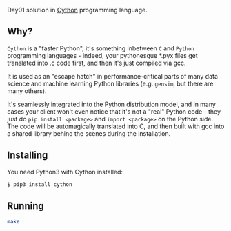 Day01 solution in [Cython](https://en.wikipedia.org/wiki/Cython) programming language.

## Why?

`Cython` is a "faster Python", it's something inbetween `C` and `Python` programming languages - indeed, your pythonesque *.pyx files get translated into .c code first, and then it's just compiled via gcc.

It is used as an "escape hatch" in performance-critical parts of many data science and machine learning Python libraries (e.g. `gensim`, but there are many others).

It's seamlessly integrated into the Python distribution model, and in many cases your client won't even notice that it's not a "real" Python code - they just do `pip install <package>` and `import <package>` on the Python side. The code will be automagically translated into C, and then built with gcc into a shared library behind the scenes during the installation.



## Installing
You need Python3 with Cython installed:

```bash
$ pip3 install cython
```

## Running
```bash
make
```
